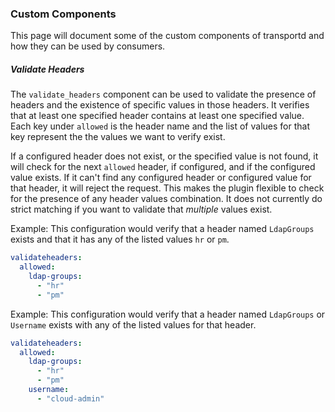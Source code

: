 ### Custom Components
This page will document some of the custom components of transportd and how they can be used by consumers.

##### Validate Headers

The `validate_headers` component can be used to validate the presence of headers and the existence of specific values in those headers.
It verifies that at least one specified header contains at least one specified value. Each key under `allowed`
is the header name and the list of values for that key represent the the values we want to verify exist.

If a configured header does not exist, or the specified value is not found, it will check for the next `allowed` header, if configured,
and if the configured value exists. If it can't find any configured header or configured value for that header, it will reject the request.
This makes the plugin flexible to check for the presence of any header values combination. It does not currently do strict matching
if you want to validate that *multiple* values exist.

Example: This configuration would verify that a header named `LdapGroups` exists and that it has any of the listed values `hr` or `pm`.
```yaml
validateheaders:
  allowed:
    ldap-groups:
      - "hr"
      - "pm"
```


Example: This configuration would verify that a header named `LdapGroups` or `Username` exists with any of the listed values for that header.
```yaml
validateheaders:
  allowed:
    ldap-groups:
      - "hr"
      - "pm"
    username:
      - "cloud-admin"
```

